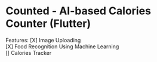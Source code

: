 # Counted - AI-based Calories Counter (Flutter)

Features:
[X] Image Uploading  <br/>
[X] Food Recognition Using Machine Learning <br/>
[]  Calories Tracker <br/>